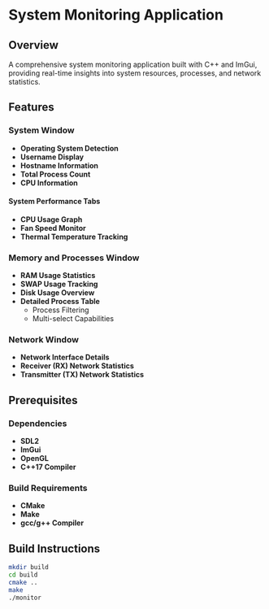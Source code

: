 # System Monitoring Application

## Overview
A comprehensive system monitoring application built with C++ and ImGui, providing real-time insights into system resources, processes, and network statistics.

## Features

### System Window
- **Operating System Detection**
- **Username Display**
- **Hostname Information**
- **Total Process Count**
- **CPU Information**

#### System Performance Tabs
- **CPU Usage Graph**
- **Fan Speed Monitor**
- **Thermal Temperature Tracking**

### Memory and Processes Window
- **RAM Usage Statistics**
- **SWAP Usage Tracking**
- **Disk Usage Overview**
- **Detailed Process Table**
  - Process Filtering
  - Multi-select Capabilities

### Network Window
- **Network Interface Details**
- **Receiver (RX) Network Statistics**
- **Transmitter (TX) Network Statistics**

## Prerequisites

### Dependencies
- **SDL2**
- **ImGui**
- **OpenGL**
- **C++17 Compiler**

### Build Requirements
- **CMake**
- **Make**
- **gcc/g++ Compiler**

## Build Instructions

```bash
mkdir build
cd build
cmake ..
make
./monitor
